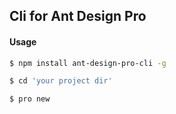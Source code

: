 ## Cli for Ant Design Pro

#### Usage

```bash
$ npm install ant-design-pro-cli -g

$ cd 'your project dir'

$ pro new
```
